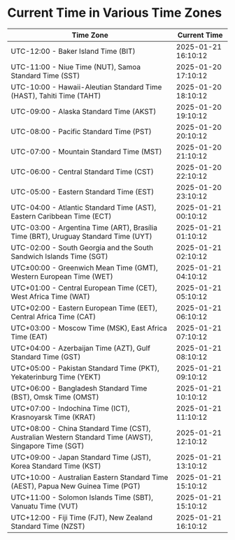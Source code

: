 # Current Time in Various Time Zones

| Time Zone | Current Time |
|-----------|--------------|
| UTC-12:00 - Baker Island Time (BIT) | 2025-01-21 16:10:12 |
| UTC-11:00 - Niue Time (NUT), Samoa Standard Time (SST) | 2025-01-20 17:10:12 |
| UTC-10:00 - Hawaii-Aleutian Standard Time (HAST), Tahiti Time (TAHT) | 2025-01-20 18:10:12 |
| UTC-09:00 - Alaska Standard Time (AKST) | 2025-01-20 19:10:12 |
| UTC-08:00 - Pacific Standard Time (PST) | 2025-01-20 20:10:12 |
| UTC-07:00 - Mountain Standard Time (MST) | 2025-01-20 21:10:12 |
| UTC-06:00 - Central Standard Time (CST) | 2025-01-20 22:10:12 |
| UTC-05:00 - Eastern Standard Time (EST) | 2025-01-20 23:10:12 |
| UTC-04:00 - Atlantic Standard Time (AST), Eastern Caribbean Time (ECT) | 2025-01-21 00:10:12 |
| UTC-03:00 - Argentina Time (ART), Brasília Time (BRT), Uruguay Standard Time (UYT) | 2025-01-21 01:10:12 |
| UTC-02:00 - South Georgia and the South Sandwich Islands Time (SGT) | 2025-01-21 02:10:12 |
| UTC±00:00 - Greenwich Mean Time (GMT), Western European Time (WET) | 2025-01-21 04:10:12 |
| UTC+01:00 - Central European Time (CET), West Africa Time (WAT) | 2025-01-21 05:10:12 |
| UTC+02:00 - Eastern European Time (EET), Central Africa Time (CAT) | 2025-01-21 06:10:12 |
| UTC+03:00 - Moscow Time (MSK), East Africa Time (EAT) | 2025-01-21 07:10:12 |
| UTC+04:00 - Azerbaijan Time (AZT), Gulf Standard Time (GST) | 2025-01-21 08:10:12 |
| UTC+05:00 - Pakistan Standard Time (PKT), Yekaterinburg Time (YEKT) | 2025-01-21 09:10:12 |
| UTC+06:00 - Bangladesh Standard Time (BST), Omsk Time (OMST) | 2025-01-21 10:10:12 |
| UTC+07:00 - Indochina Time (ICT), Krasnoyarsk Time (KRAT) | 2025-01-21 11:10:12 |
| UTC+08:00 - China Standard Time (CST), Australian Western Standard Time (AWST), Singapore Time (SGT) | 2025-01-21 12:10:12 |
| UTC+09:00 - Japan Standard Time (JST), Korea Standard Time (KST) | 2025-01-21 13:10:12 |
| UTC+10:00 - Australian Eastern Standard Time (AEST), Papua New Guinea Time (PGT) | 2025-01-21 15:10:12 |
| UTC+11:00 - Solomon Islands Time (SBT), Vanuatu Time (VUT) | 2025-01-21 15:10:12 |
| UTC+12:00 - Fiji Time (FJT), New Zealand Standard Time (NZST) | 2025-01-21 16:10:12 |
